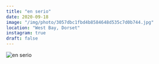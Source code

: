 ```yaml
---
title: "en serio"
date: 2020-09-18
image: "/img/photo/3057dbc1fbd4b8584648d535c7d0b744.jpg"
location: "West Bay, Dorset"
instagram: true
draft: false
---
```


![en serio](/img/photo/3057dbc1fbd4b8584648d535c7d0b744.jpg)
